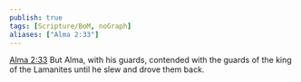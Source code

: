 ```yaml
---
publish: true
tags: [Scripture/BoM, noGraph]
aliases: ["Alma 2:33"]
---
```

[Alma 2:33](https://churchofjesuschrist.org/study/scriptures/bofm/alma/2?lang=eng&id=p33#p33) But Alma, with his guards, contended with the guards of the king of the Lamanites until he slew and drove them back.
